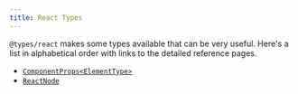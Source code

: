 ```yaml
---
title: React Types
---
```


`@types/react` makes some types available that can be very useful. Here's a list in alphabetical order with links to the detailed reference pages.

- [`ComponentProps<ElementType>`](/docs/react-types/ComponentProps)
- [`ReactNode`](/docs/react-types/ReactNode)
